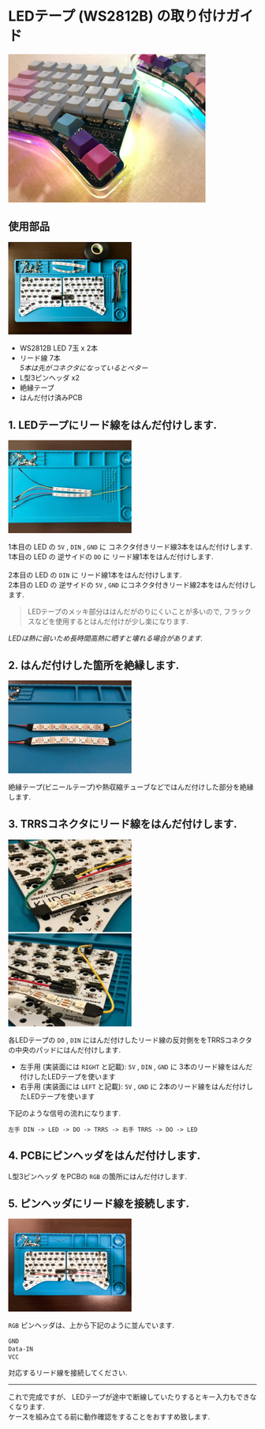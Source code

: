 # LEDテープ (WS2812B) の取り付けガイド

<div>
<img src="../../img/kudox_led.jpg" alt="Kudox led image" width="400"/>
</div>

## 使用部品

<div>
<img src="../../img/led-parts.jpg" alt="led parts" width="250"/>
</div>

- WS2812B LED 7玉 x 2本
- リード線 7本  
*5本は先がコネクタになっているとベター*
- L型3ピンヘッダ x2
- 絶縁テープ
- はんだ付け済みPCB


## 1. LEDテープにリード線をはんだ付けします.

<div><img src="../../img/led-soldered.jpg" alt="led soldered" width="250"/></div>

1本目の LED の `5V` , `DIN` , `GND` に コネクタ付きリード線3本をはんだ付けします.  
1本目の LED の 逆サイドの `DO` に リード線1本をはんだ付けします.  
<br/>
2本目の LED の `DIN` に リード線1本をはんだ付けします.  
2本目の LED の 逆サイドの `5V` , `GND` にコネクタ付きリード線2本をはんだ付けします.  

> LEDテープのメッキ部分ははんだがのりにくいことが多いので, フラックスなどを使用するとはんだ付けが少し楽になります.

*LEDは熱に弱いため長時間高熱に晒すと壊れる場合があります.*  


## 2. はんだ付けした箇所を絶縁します.

<div><img src="../../img/led-insulation.jpg" alt="led insulation" width="250"/></div>

絶縁テープ(ビニールテープ)や熱収縮チューブなどではんだ付けした部分を絶縁します.  


## 3. TRRSコネクタにリード線をはんだ付けします.

<div><img src="../../img/led-left.jpg" alt="led wired" width="250"/>&nbsp;&nbsp;<img src="../../img/led-right.jpg" alt="led wired" width="250"/></div>

各LEDテープの `DO` , `DIN` にはんだ付けしたリード線の反対側ををTRRSコネクタの中央のパッドにはんだ付けします.

- 左手用 (実装面には `RIGHT` と記載): `5V` , `DIN` , `GND` に 3本のリード線をはんだ付けしたLEDテープを使います
- 右手用 (実装面には `LEFT` と記載): `5V` , `GND` に 2本のリード線をはんだ付けしたLEDテープを使います

下記のような信号の流れになります.  
```
左手 DIN -> LED -> DO -> TRRS -> 右手 TRRS -> DO -> LED
```

## 4. PCBにピンヘッダをはんだ付けします.

L型3ピンヘッダ をPCBの `RGB` の箇所にはんだ付けします.


## 5. ピンヘッダにリード線を接続します.
<div><img src="../../img/led-wired.jpg" alt="led wired" width="250"/></div>

`RGB` ピンヘッダは、上から下記のように並んでいます.

```
GND
Data-IN
VCC
```

対応するリード線を接続してください.

---

これで完成ですが、 LEDテープが途中で断線していたりするとキー入力もできなくなります.  
ケースを組み立てる前に動作確認をすることをおすすめ致します.


